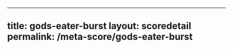 ---
        
title: gods-eater-burst
layout: scoredetail
permalink: /meta-score/gods-eater-burst
---